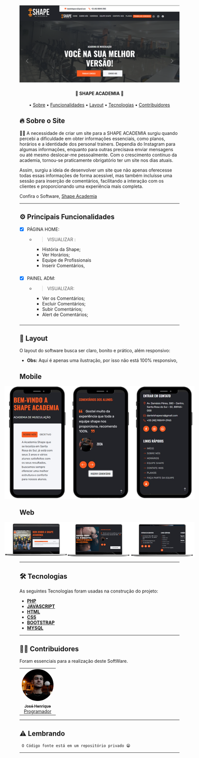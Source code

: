 

<h1 align="center">
    <img alt="NextLevelWeek" title="#NextLevelWeek" src="./img/tela-inicial.png" />
</h1>

<h4 align="center"> 
💪   SHAPE ACADEMIA 💪 
</h4>

<p align="center"> •
 <a href="#-sobre-o-projeto">Sobre</a> •
<a href="#-principais-funcionalidades">Funcionalidades</a> •
 <a href="#-layout">Layout</a> • 
 <a href="#-tecnologias">Tecnologias</a> • 
 <a href="#-contribuidores">Contribuidores</a> 

</p>

<h2 id="-sobre-o-projeto">🔥 Sobre o Site</h2>


🏋️‍♂️ A necessidade de criar um site para a SHAPE ACADEMIA surgiu quando percebi a dificuldade em obter informações essenciais, como planos, horários e a identidade dos personal trainers. Dependia do Instagram para algumas informações, enquanto para outras precisava enviar mensagens ou até mesmo deslocar-me pessoalmente. Com o crescimento contínuo da academia, tornou-se praticamente obrigatório ter um site nos dias atuais.

Assim, surgiu a ideia de desenvolver um site que não apenas oferecesse todas essas informações de forma acessível, mas também incluísse uma sessão para inserção de comentários, facilitando a interação com os clientes e proporcionando uma experiência mais completa.

Confira o Software, <a href="https://shapeacademiasrs.com.br/" target="_blank">Shape Academia</a>


---

<h2 id="-principais-funcionalidades">⚙️ Principais Funcionalidades</h2>



 - [x] PÁGINA HOME: 

    - >VISUALIZAR :
        - História da Shape;
        - Ver Horários;
        - Equipe de Profissionais
        - Inserir Comentários,
        #####

- [x] PAINEL ADM: 

    - > VISUALIZAR:
        - Ver os Comentários;
        - Excluir Comentários;
        - Subir Comentários;
        - Alert de Comentários;
    #####
   

    
---

<h2 id="-layout">🎨 Layout</h2>


O layout do software busca ser claro, bonito e prático, além responsivo:
 -  <b>Obs:</b> Aqui é apenas uma ilustração, por isso não está 100% responsivo,


<h2 id="-mobile">Mobile</h2>


<p align="center" style="display: flex; align-items: flex-start; justify-content: center;">
  <img alt="NextLevelWeek" title="#NextLevelWeek" src="./img/tela-mobile-1.png" width="200px">

  <img alt="NextLevelWeek" title="#NextLevelWeek" src="./img/tela-mobile-2.png" width="200px">

  <img alt="NextLevelWeek" title="#NextLevelWeek" src="./img/tela-mobile-3.png" width="200px">

</p>

<h2 id="-web">Web</h2>


<p align="center" style="display: flex; align-items: flex-start; justify-content: center;">
	
  <img alt="NextLevelWeek" title="#NextLevelWeek" src="./img/tela-notebook-1.png" width="200px">

  <img alt="NextLevelWeek" title="#NextLevelWeek" src="./img/tela-notebook-2.png" width="200px">

  <img alt="NextLevelWeek" title="#NextLevelWeek" src="./img/tela-notebook-3.png" width="200px">

</p>

---





<h2 id="-tecnologias">🛠 Tecnologias</h2>


As seguintes Tecnologias foram usadas na construção do projeto:


-   **[PHP](https://www.php.net/manual/pt_BR/index.php)**
-   **[JAVASCRIPT](https://developer.mozilla.org/pt-BR/docs/Web/JavaScript)**
-   **[HTML](https://developer.mozilla.org/pt-BR/docs/Web/HTML)**
-   **[CSS](https://developer.mozilla.org/pt-BR/docs/Web/CSS)**
-   **[BOOTSTRAP](https://getbootstrap.com/)**
-   **[MYSQL](https://www.mysql.com/)**


---

<h2 id="-contribuidores">👨‍💻 Contribuidores</h2>


Foram essenciais para a realização deste  SoftWare.
<table>
  <tr>
    <td align="center"><a href="https://josehenrique.online" target="_blank"><img style="border-radius: 50%;" src="./img/eu-zeca.jpg" width="100px;" alt=""/><br /><sub><b>José Henrique</b></sub></a><br /><a href="https://josehenrique.online" target="_blank" title="Rocketseat">Programador</a></td>
  </tr>

</table>

---
 ## ⚠️ Lembrando 
     O Código fonte está em um repositório privado 😁 
---
